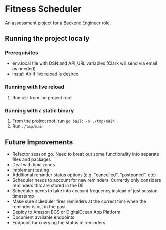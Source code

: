 # Fitness Scheduler

An assessment project for a Backend Engineer role.

## Running the project locally

### Prerequisites

- env.local file with DSN and API_URL variables (Clark will send via email as needed)
- install [Air](https://github.com/cosmtrek/air#installation) if live reload is desired

### Running with live reload

1. Run `air` from the project root

### Running with a static binary

1. From the project root, run `go build -o ./tmp/main .`
1. Run `./tmp/main`

## Future Improvements

- Refactor session.go. Need to break out some functionality into separate files and packages
- Deal with time zones
- Implement testing
- Additional reminder status options (e.g. "cancelled", "postponed", etc)
- Scheduler needs to account for new reminders. Currently only considers reminders that are stored in the DB
- Scheduler needs to take into account frequency instead of just session timestamp
- Make sure scheduler fires reminders at the correct time when the reminder is not in the past
- Deploy to Amazon ECS or DigitalOcean App Platform
- Document available endpoints
- Endpoint for querying the status of reminders
